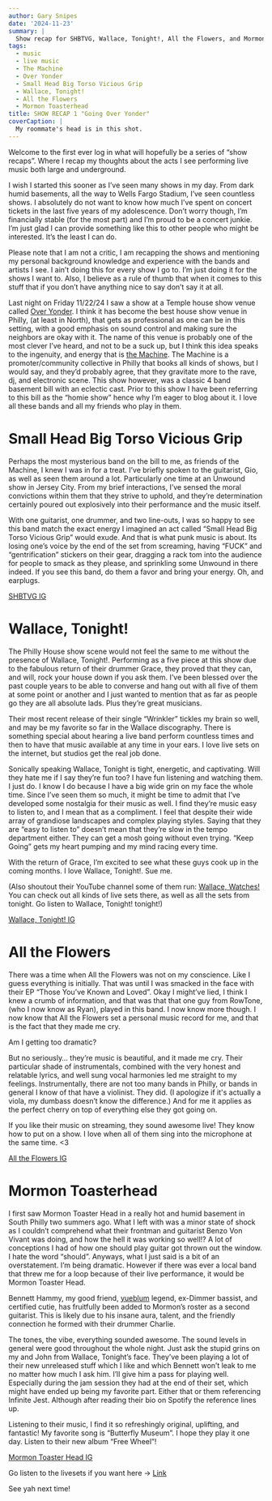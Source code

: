```yaml
---
author: Gary Snipes
date: '2024-11-23'
summary: |
  Show recap for SHBTVG, Wallace, Tonight!, All the Flowers, and Mormon Toasterhead @OverYonder
tags: 
  - music
  - live music 
  - The Machine
  - Over Yonder
  - Small Head Big Torso Vicious Grip
  - Wallace, Tonight!
  - All the Flowers
  - Mormon Toasterhead
title: SHOW RECAP 1 "Going Over Yonder"
coverCaption: |
  My roommate's head is in this shot. 
---
```


Welcome to the first ever log in what will hopefully be a series of “show recaps”. Where I recap my thoughts about the acts I see performing live music both large and underground.

I wish I started this sooner as I’ve seen many shows in my day. From dark humid basements, all the way to Wells Fargo Stadium, I’ve seen countless shows. I absolutely do not want to know how much I’ve spent on concert tickets in the last five years of my adolescence. Don’t worry though, I’m financially stable (for the most part) and I’m proud to be a concert junkie. I’m just glad I can provide something like this to other people who might be interested. It’s the least I can do. 

Please note that I am not a critic, I am recapping the shows and mentioning my personal background knowledge and experience with the bands and artists I see. I ain’t doing this for every show I go to. I’m just doing it for the shows I want to. Also, I believe as a rule of thumb that when it comes to this stuff that if you don’t have anything nice to say don’t say it at all. 


Last night on Friday 11/22/24 I saw a show at a Temple house show venue called [Over Yonder](https://www.instagram.com/overyonder.phl/). I think it has become the best house show venue in Philly, (at least in North), that gets as professional as one can be in this setting, with a good emphasis on sound control and making sure the neighbors are okay with it. The name of this venue is probably one of the most clever I’ve heard, and not to be a suck up, but I think this idea speaks to the ingenuity, and energy that is [the Machine](https://www.instagram.com/themachinephilly/). The Machine is a promoter/community collective in Philly that books all kinds of shows, but I would say, and they’d probably agree, that they gravitate more to the rave, dj, and electronic scene. This show however, was a classic 4 band basement bill with an eclectic cast. Prior to this show I have been referring to this bill as the “homie show” hence why I’m eager to blog about it. I love all these bands and all my friends who play in them. 

# Small Head Big Torso Vicious Grip

Perhaps the most mysterious band on the bill to me, as friends of the Machine, I knew I was in for a treat. I’ve briefly spoken to the guitarist, Gio, as well as seen them around a lot. Particularly one time at an Unwound show in Jersey City. From my brief interactions, I’ve sensed the moral convictions within them that they strive to uphold, and they’re determination certainly poured out explosively into their performance and the music itself.  

With one guitarist, one drummer, and two line-outs, I was so happy to see this band match the exact energy I imagined an act called “Small Head Big Torso Vicious Grip” would exude. And that is what punk music is about. Its losing one’s voice by the end of the set from screaming, having “FUCK” and “gentrification” stickers on their gear, dragging a rack tom into the audience for people to smack as they please, and sprinkling some Unwound in there indeed. If you see this band, do them a favor and bring your energy. Oh, and earplugs. 

[SHBTVG IG](https://www.instagram.com/shbtvg.band/)

# Wallace, Tonight!

The Philly House show scene would not feel the same to me without the presence of Wallace, Tonight!. Performing as a five piece at this show due to the fabulous return of their drummer Grace, they proved that they can, and will, rock your house down if you ask them. I’ve been blessed over the past couple years to be able to converse and hang out with all five of them at some point or another and I just wanted to mention that as far as people go they are all absolute lads. Plus they’re great musicians. 

Their most recent release of their single “Wrinkler” tickles my brain so well, and may be my favorite so far in the Wallace discography. There is something special about hearing a live band perform countless times and then to have that music available at any time in your ears. I love live sets on the internet, but studios get the real job done. 

Sonically speaking Wallace, Tonight is tight, energetic, and captivating. Will they hate me if I say they’re fun too? I have fun listening and watching them. I just do. I know I do because I have a big wide grin on my face the whole time. Since I’ve seen them so much, it might be time to admit that I’ve developed some nostalgia for their music as well. I find they’re music easy to listen to, and I mean that as a compliment. I feel that despite their wide array of grandiose landscapes and complex playing styles. Saying that they are “easy to listen to” doesn’t mean that they’re slow in the tempo department either. They can get a mosh going without even trying. “Keep Going” gets my heart pumping and my mind racing every time. 

With the return of Grace, I’m excited to see what these guys cook up in the coming months. I love Wallace, Tonight!. Sue me. 

(Also shoutout their YouTube channel some of them run: [Wallace, Watches!](https://www.youtube.com/@whatwallacewatches/featured) You can check out all kinds of live sets there, as well as all the sets from tonight. Go listen to Wallace, Tonight! tonight!)

[Wallace, Tonight! IG](https://www.instagram.com/wallacetonight/)

# All the Flowers

There was a time when All the Flowers was not on my conscience. Like I guess everything is initially. That was until I was smacked in the face with their EP “Those You’ve Known and Loved”. Okay I might’ve lied, I think I knew a crumb of information, and that was that that one guy from RowTone, (who I now know as Ryan), played in this band. I now know more though. I now know that All the Flowers set a personal music record for me, and that is the fact that they made me cry. 

Am I getting too dramatic? 

But no seriously… they’re music is beautiful, and it made me cry. Their particular shade of instrumentals, combined with the very honest and relatable lyrics, and well sung vocal harmonies led me straight to my feelings. Instrumentally, there are not too many bands in Philly, or bands in general I know of that have a violinist. They did. (I apologize if it's actually a viola, my dumbass doesn’t know the difference.) And for me it applies as the perfect cherry on top of everything else they got going on. 

If you like their music on streaming, they sound awesome live! They know how to put on a show. I love when all of them sing into the microphone at the same time. <3

[All the Flowers IG](https://www.instagram.com/alltheflowersband/)

# Mormon Toasterhead

I first saw Mormon Toaster Head in a really hot and humid basement in South Philly two summers ago. What I left with was a minor state of shock as I couldn’t comprehend what their frontman and guitarist Benzo Von Vivant was doing, and how the hell it was working so well!? A lot of conceptions I had of how one should play guitar got thrown out the window. I hate the word “should”. Anyways, what I just said is a bit of an overstatement. I’m being dramatic. However if there was ever a local band that threw me for a loop because of their live performance, it would be Mormon Toaster Head. 

Bennett Hammy, my good friend, [yueblum](https://www.instagram.com/yueblum/) legend, ex-Dimmer bassist, and certified cutie, has fruitfully been added to Mormon’s roster as a second guitarist. This is likely due to his insane aura, talent, and the friendly connection he formed with their drummer Charlie. 

The tones, the vibe, everything sounded awesome. The sound levels in general were good throughout the whole night. Just ask the stupid grins on my and John from Wallace, Tonight’s face. They’ve been playing a lot of their new unreleased stuff which I like and which Bennett won’t leak to me no matter how much I ask him. I’ll give him a pass for playing well. Especially during the jam session they had at the end of their set, which might have ended up being my favorite part. Either that or them referencing Infinite Jest. Although after reading their bio on Spotify the reference lines up. 

Listening to their music, I find it so refreshingly original, uplifting, and fantastic! My favorite song is “Butterfly Museum”. I hope they play it one day. Listen to their new album “Free Wheel”! 

[Mormon Toaster Head IG](https://www.instagram.com/mormontoasterhead/)

Go listen to the livesets if you want here -> [Link](https://www.youtube.com/@whatwallacewatches/featured) 

See yah next time!
